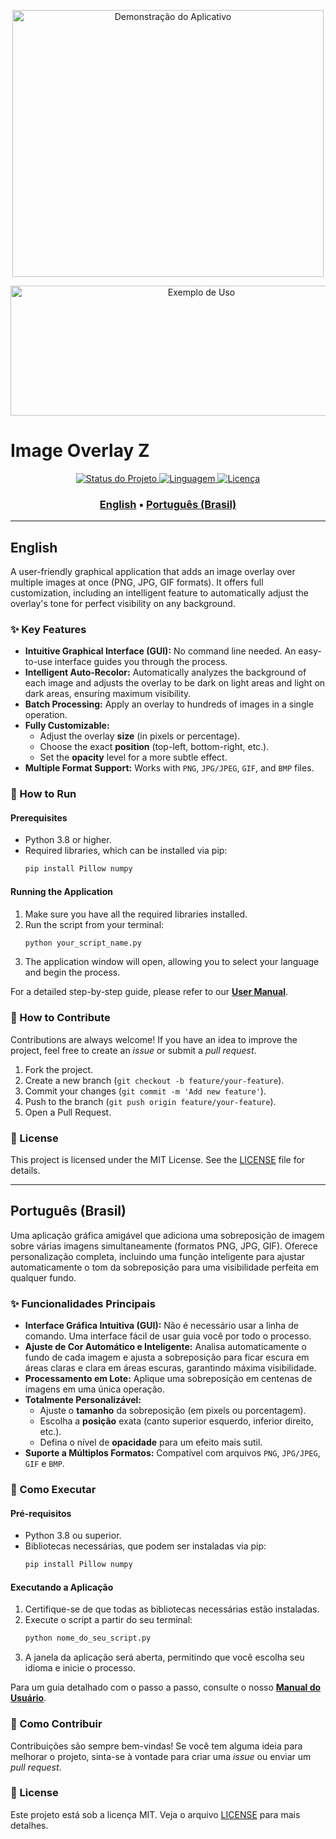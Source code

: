 <p align="center">
  <img width="498" height="427" src="https://github.com/user-attachments/assets/285bbdb3-84d5-47f6-b2ba-17c94abadda1" alt="Demonstração do Aplicativo">
</p>
<p align="center">
  <img width="595" height="208" src="https://github.com/user-attachments/assets/bd0e5540-2cbb-4f34-8007-ae34d9f8b4ae" alt="Exemplo de Uso">
</p>

# Image Overlay Z

<p align="center">
  <a href="https://github.com/SEU_USUARIO/SEU_REPOSITORIO">
    <img src="https://img.shields.io/badge/status-active-brightgreen" alt="Status do Projeto">
  </a>
  <a href="https://www.python.org/">
    <img src="https://img.shields.io/badge/Python-3.x-blue" alt="Linguagem">
  </a>
  <a href="LICENSE">
    <img src="https://img.shields.io/badge/License-MIT-yellow" alt="Licença">
  </a>
</p>

<h3 align="center">
  <a href="#english">English</a> • <a href="#português-brasil">Português (Brasil)</a>
</h3>

---

## English

A user-friendly graphical application that adds an image overlay over multiple images at once (PNG, JPG, GIF formats). It offers full customization, including an intelligent feature to automatically adjust the overlay's tone for perfect visibility on any background.

### ✨ Key Features

-   **Intuitive Graphical Interface (GUI):** No command line needed. An easy-to-use interface guides you through the process.
-   **Intelligent Auto-Recolor:** Automatically analyzes the background of each image and adjusts the overlay to be dark on light areas and light on dark areas, ensuring maximum visibility.
-   **Batch Processing:** Apply an overlay to hundreds of images in a single operation.
-   **Fully Customizable:**
    -   Adjust the overlay **size** (in pixels or percentage).
    -   Choose the exact **position** (top-left, bottom-right, etc.).
    -   Set the **opacity** level for a more subtle effect.
-   **Multiple Format Support:** Works with `PNG`, `JPG/JPEG`, `GIF`, and `BMP` files.

### 🚀 How to Run

#### Prerequisites

-   Python 3.8 or higher.
-   Required libraries, which can be installed via pip:
    ```bash
    pip install Pillow numpy
    ```

#### Running the Application

1.  Make sure you have all the required libraries installed.
2.  Run the script from your terminal:
    ```bash
    python your_script_name.py
    ```
3.  The application window will open, allowing you to select your language and begin the process.

For a detailed step-by-step guide, please refer to our **[User Manual](User_Manual.md)**.

### 🤝 How to Contribute

Contributions are always welcome! If you have an idea to improve the project, feel free to create an *issue* or submit a *pull request*.

1.  Fork the project.
2.  Create a new branch (`git checkout -b feature/your-feature`).
3.  Commit your changes (`git commit -m 'Add new feature'`).
4.  Push to the branch (`git push origin feature/your-feature`).
5.  Open a Pull Request.

### 📄 License

This project is licensed under the MIT License. See the [LICENSE](LICENSE) file for details.

---

## Português (Brasil)

Uma aplicação gráfica amigável que adiciona uma sobreposição de imagem sobre várias imagens simultaneamente (formatos PNG, JPG, GIF). Oferece personalização completa, incluindo uma função inteligente para ajustar automaticamente o tom da sobreposição para uma visibilidade perfeita em qualquer fundo.

### ✨ Funcionalidades Principais

-   **Interface Gráfica Intuitiva (GUI):** Não é necessário usar a linha de comando. Uma interface fácil de usar guia você por todo o processo.
-   **Ajuste de Cor Automático e Inteligente:** Analisa automaticamente o fundo de cada imagem e ajusta a sobreposição para ficar escura em áreas claras e clara em áreas escuras, garantindo máxima visibilidade.
-   **Processamento em Lote:** Aplique uma sobreposição em centenas de imagens em uma única operação.
-   **Totalmente Personalizável:**
    -   Ajuste o **tamanho** da sobreposição (em pixels ou porcentagem).
    -   Escolha a **posição** exata (canto superior esquerdo, inferior direito, etc.).
    -   Defina o nível de **opacidade** para um efeito mais sutil.
-   **Suporte a Múltiplos Formatos:** Compatível com arquivos `PNG`, `JPG/JPEG`, `GIF` e `BMP`.

### 🚀 Como Executar

#### Pré-requisitos

-   Python 3.8 ou superior.
-   Bibliotecas necessárias, que podem ser instaladas via pip:
    ```bash
    pip install Pillow numpy
    ```

#### Executando a Aplicação

1.  Certifique-se de que todas as bibliotecas necessárias estão instaladas.
2.  Execute o script a partir do seu terminal:
    ```bash
    python nome_do_seu_script.py
    ```
3.  A janela da aplicação será aberta, permitindo que você escolha seu idioma e inicie o processo.

Para um guia detalhado com o passo a passo, consulte o nosso **[Manual do Usuário](User_Manual.md)**.

### 🤝 Como Contribuir

Contribuições são sempre bem-vindas! Se você tem alguma ideia para melhorar o projeto, sinta-se à vontade para criar uma *issue* ou enviar um *pull request*.

### 📄 License

Este projeto está sob a licença MIT. Veja o arquivo [LICENSE](LICENSE) para mais detalhes.
